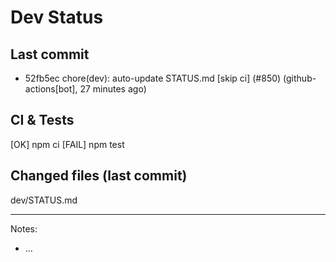 # Dev Status

## Last commit
- 52fb5ec chore(dev): auto-update STATUS.md [skip ci] (#850) (github-actions[bot], 27 minutes ago)
## CI & Tests
[OK] npm ci
[FAIL] npm test

## Changed files (last commit)
dev/STATUS.md

---
Notes:
- ...

